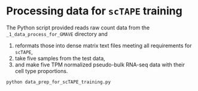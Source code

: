 # Processing data for `scTAPE` training
The Python script provided reads raw count data from the `_1_data_process_for_GMAVE` directory and 
1. reformats those into dense matrix text files meeting all requirements for `scTAPE`,
2. take five samples from the test data, 
3. and make five TPM normalized pseudo-bulk RNA-seq data with their cell type proportions.
```
python data_prep_for_scTAPE_training.py
```
